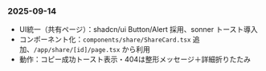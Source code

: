 ### 2025-09-14
- UI統一（共有ページ）：shadcn/ui Button/Alert 採用、sonner トースト導入
- コンポーネント化：`components/share/ShareCard.tsx` 追加、`/app/share/[id]/page.tsx` から利用
- 動作：コピー成功トースト表示・404は整形メッセージ＋詳細折りたたみ
